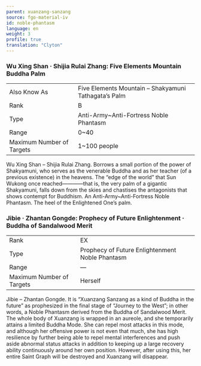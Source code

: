 ```yaml
---
parent: xuanzang-sanzang
source: fgo-material-iv
id: noble-phantasm
language: en
weight: 3
profile: true
translation: "Clyton"
---
```


### Wu Xing Shan · Shijia Rulai Zhang: Five Elements Mountain Buddha Palm

<table>
  <tr><td>Also Know As</td><td>Five Elements Mountain – Shakyamuni Tathagata’s Palm</td></tr>
  <tr><td>Rank</td><td>B</td></tr>
  <tr><td>Type</td><td>Anti-Army~Anti-Fortress Noble Phantasm</td></tr>
  <tr><td>Range</td><td>0~40</td></tr>
  <tr><td>Maximum Number of Targets</td><td>1~100 people</td></tr>
</table>

Wu Xing Shan – Shijia Rulai Zhang.
Borrows a small portion of the power of Shakyamuni, who serves as the venerable Buddha and as her teacher (of a previous existence) in the heavens. The “edge of the world” that Sun Wukong once reached————that is, the very palm of a gigantic Shakyamuni, falls down from the skies and chastises the antagonists that shows contempt for Buddhism. An Anti-Army~Anti-Fortress Noble Phantasm. The heel of the Enlightened One’s palm.

### Jibie · Zhantan Gongde: Prophecy of Future Enlightenment · Buddha of Sandalwood Merit

<table>
  <tr><td>Rank</td><td>EX</td></tr>
  <tr><td>Type</td><td>Prophecy of Future Enlightenment Noble Phantasm</td></tr>
  <tr><td>Range</td><td>—</td></tr>
  <tr><td>Maximum Number of Targets</td><td>Herself</td></tr>
</table>

Jibie – Zhantan Gongde.
It is “Xuanzang Sanzang as a kind of Buddha in the future” as prophesized in the final stage of “Journey to the West”; in other words, a Noble Phantasm derived from the Buddha of Sandalwood Merit. The whole body of Xuanzang is wrapped in an aureole, and she temporarily attains a limited Buddha Mode. She can repel most attacks in this mode, and although her offensive power is not even that much, she has high resilience by further being able to repel mental interferences and push aside abnormal status attacks in addition to keeping up a large recovery ability continuously around her own position. However, after using this, her entire Saint Graph will be destroyed and Xuanzang will disappear.
